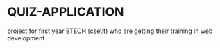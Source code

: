 # QUIZ-APPLICATION
project for first year BTECH (cse\it) who are getting their training in web development
